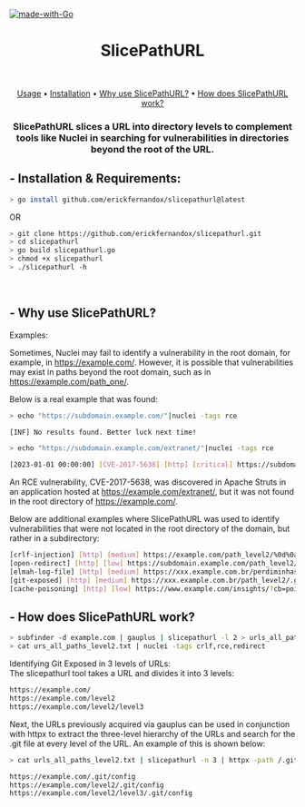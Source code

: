 [![made-with-Go](https://img.shields.io/badge/made%20with-Go-brightgreen.svg)](http://golang.org)
<h1 align="center">SlicePathURL</h1> <br>

<p align="center">
  <a href="#--usage--explanation">Usage</a> •
  <a href="#--installation--requirements">Installation</a> •
  <a href="#--why-use-slicepathurl">Why use SlicePathURL?</a> •
  <a href="#--how-does-slicepathurl-work">How does SlicePathURL work?</a>
</p>

<h3 align="center">SlicePathURL slices a URL into directory levels to complement tools like Nuclei in searching for vulnerabilities in directories beyond the root of the URL.</h3>


## - Installation & Requirements:

```bash
> go install github.com/erickfernandox/slicepathurl@latest
```
OR
```bash
> git clone https://github.com/erickfernandox/slicepathurl.git
> cd slicepathurl
> go build slicepathurl.go
> chmod +x slicepathurl
> ./slicepathurl -h
```
<br>

## - Why use SlicePathURL?

Examples:

Sometimes, Nuclei may fail to identify a vulnerability in the root domain, for example, in https://example.com/. However, it is possible that vulnerabilities may exist in paths beyond the root domain, such as in https://example.com/path_one/. 

Below is a real example that was found:

```bash
> echo "https://subdomain.example.com/"|nuclei -tags rce

[INF] No results found. Better luck next time!
```

```bash
> echo "https://subdomain.example.com/extranet/"|nuclei -tags rce

[2023-01-01 00:00:00] [CVE-2017-5638] [http] [critical] https://subdomain.example.com/extranet/
```

An RCE vulnerability, CVE-2017-5638, was discovered in Apache Struts in an application hosted at https://example.com/extranet/, but it was not found in the root directory of https://example.com/.

Below are additional examples where SlicePathURL was used to identify vulnerabilities that were not located in the root directory of the domain, but rather in a subdirectory:

```bash
[crlf-injection] [http] [medium] https://example.com/path_level2/%0d%0aSet-Cookie:crlfinjection=1; -> CRLF Injection
[open-redirect] [http] [low] https://subdomain.example.com/path_level2///interact.sh/%2F -> Open Redirect
[elmah-log-file] [http] [medium] https://xxx.example.com.br/perdiminhasenha/elmah.axd?AspxAutoDetectCookieSupport=1 -> Debug Information Exposed
[git-exposed] [http] [medium] https://xxx.example.com.br/path_level2/.git/config -> Git Exposed
[cache-poisoning] [http] [low] https://www.example.com/insights/?cb=poisoning [host.cache.interact.sh] - X-Forwarded-Host Cache Poisioning 
```

## - How does SlicePathURL work?


```bash
> subfinder -d example.com | gauplus | slicepathurl -l 2 > urls_all_paths_level2.txt
> cat urs_all_paths_level2.txt | nuclei -tags crlf,rce,redirect
```

Identifying Git Exposed in 3 levels of URLs:
<br>The slicepathurl tool takes a URL and divides it into 3 levels:</br>

```bash
https://example.com/
https://example.com/level2
https://example.com/level2/level3

```

Next, the URLs previously acquired via gauplus can be used in conjunction with httpx to extract the three-level hierarchy of the URLs and search for the .git file at every level of the URL. An example of this is shown below:

```bash
> cat urls_all_paths_level2.txt | slicepathurl -n 3 | httpx -path /.git/config -mr "refs/heads"

https://example.com/.git/config
https://example.com/level2/.git/config
https://example.com/level2/level3/.git/config

```

